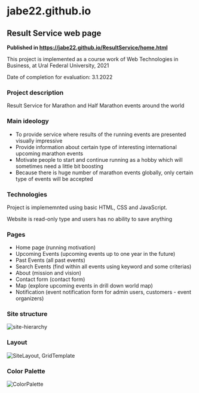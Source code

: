 # jabe22.github.io
## Result Service web page

**Published in https://jabe22.github.io/ResultService/home.html**

This project is implemented as a course work of Web Technologies in Business, at Ural Federal University, 2021

Date of completion for evaluation: 3.1.2022

### Project description

Result Service for Marathon and Half Marathon events around the world

### Main ideology

- To provide service where results of the running events are presented visually impressive
- Provide information about certain type of interesting international upcoming marathon events
- Motivate people to start and continue running as a hobby which will sometimes need a little bit boosting
- Because there is huge number of marathon events globally, only certain type of events will be accepted

### Technologies

Project is implememnted using basic HTML, CSS and JavaScript. 

Website is read-only type and users has no ability to save anything

### Pages

- Home page         (running motivation)
- Upcoming Events   (upcoming events up to one year in the future)
- Past Events       (all past events)
- Search Events     (find within all events using keyword and some criterias)
- About             (mission and vision)
- Contact form      (contact form)
- Map               (explore upcoming events in drill down world map)
- Notification      (event notification form for admin users, customers - event organizers)

### Site structure

![site-hierarchy](https://user-images.githubusercontent.com/37688643/147969769-09c0a7bd-bb5a-4efd-a3f7-83d6df82dcf8.JPG)

### Layout

![SiteLayout, GridTemplate](https://user-images.githubusercontent.com/37688643/147969873-14457fe8-f3b3-479d-baa4-711a9ef2da84.jpg)

### Color Palette

![ColorPalette](https://user-images.githubusercontent.com/37688643/147969908-38b8f61c-18d8-4d0c-80ea-aa338ab0455f.JPG)

